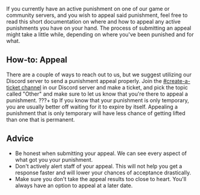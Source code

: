 If you currently have an active punishment on one of our game or community servers, and you wish to appeal said punishment, feel free to read this short documentation on where and how to appeal any active punishments you have on your hand. The process of submitting an appeal might take a little while, depending on where you've been punished and for what.
## How-to: Appeal
There are a couple of ways to reach out to us, but we suggest utilizing our Discord server to send a punishment appeal properly. Join the [#create-a-ticket channel](https://discord.gg/rEzBArpASK) in our Discord server and make a ticket, and pick the topic called "Other" and make sure to let us know that you're there to appeal a punishment.
???+ tip
    If you know that your punishment is only temporary, you are usually better off waiting for it to expire by itself. Appealing a punishment that is only temporary will have less chance of getting lifted than one that is permanent.
## Advice
- Be honest when submitting your appeal. We can see every aspect of what got you your punishment.
- Don't actively alert staff of your appeal. This will not help you get a response faster and will lower your chances of acceptance drastically.
- Make sure you don't take the appeal results too close to heart. You'll always have an option to appeal at a later date.